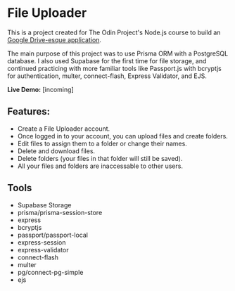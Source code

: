# File Uploader

This is a project created for The Odin Project's Node.js course to build an [Google Drive-esque application](https://www.theodinproject.com/lessons/nodejs-file-uploader).

The main purpose of this project was to use Prisma ORM with a PostgreSQL database. I also used Supabase for the first time for file storage, and continued practicing with more familiar tools like Passport.js with bcryptjs for authentication, multer, connect-flash, Express Validator, and EJS.

**Live Demo:** [incoming]

## Features:

- Create a File Uploader account.
- Once logged in to your account, you can upload files and create folders.
- Edit files to assign them to a folder or change their names.
- Delete and download files.
- Delete folders (your files in that folder will still be saved).
- All your files and folders are inaccessable to other users.

## Tools

- Supabase Storage
- prisma/prisma-session-store
- express
- bcryptjs
- passport/passport-local
- express-session
- express-validator
- connect-flash
- multer
- pg/connect-pg-simple
- ejs




